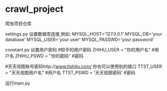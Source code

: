 # crawl_project
爬虫项目仓库

settings.py 设置数据库连接,例如:
MYSQL_HOST='127.0.0.1'
MYSQL_DB='your database'
MYSQL_USER='your user'
MYSQL_PASSWD='your password'


constant.py 设置用户密码
#知乎的用户密码
ZHIHU_USER = "你的用户名"      #用户名
ZHIHU_PSWD = "你的密码"   #密码

#天天视图账号密码http://www.ttshitu.com/  你也可以使用别的接口
TTST_USER = "天天视图用户名"     #用户名
TTST_PSWD = '天天视图密码'     #密码


运行main.py
